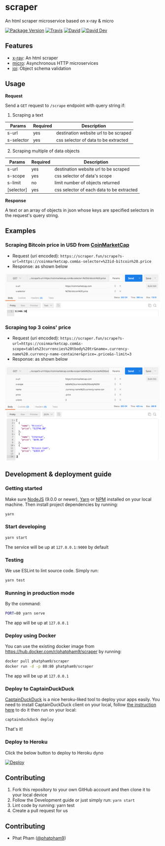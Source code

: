 # scraper

An html scraper microservice based on x-ray & micro

[![Package Version](https://img.shields.io/github/package-json/v/phatpham9/scraper.svg)]()
[![Travis](https://img.shields.io/travis/phatpham9/scraper.svg)](https://travis-ci.org/phatpham9/scraper)
[![David](https://img.shields.io/david/phatpham9/scraper.svg)](https://github.com/phatpham9/scraper)
[![David Dev](https://img.shields.io/david/dev/phatpham9/scraper.svg)](https://github.com/phatpham9/scraper)

## Features

- [x-ray](https://github.com/matthewmueller/x-ray): An html scraper
- [micro](https://github.com/zeit/micro): Asynchronous HTTP microservices
- [joi](https://github.com/hapijs/joi): Object schema validation

## Usage

**Request**

Send a `GET` request to `/scrape` endpoint with query string if:

1. Scraping a text

| Params     | Required | Description                           |
|------------|----------|---------------------------------------|
| s-url      | yes      | destination website url to be scraped |
| s-selector | yes      | css selector of data to be extracted  |

2. Scraping multiple of data objects

| Params     | Required | Description                               |
|------------|----------|-------------------------------------------|
| s-url      | yes      | destination website url to be scraped     |
| s-scope    | yes      | css selector of data's scope              |
| s-limit    | no       | limit number of objects returned          |
| [selector] | yes      | css selector of each data to be extracted |

**Response**

A text or an array of objects in json whose keys are specified selectors in the request's query string.

## Examples

### Scraping Bitcoin price in USD from [CoinMarketCap](coinmarketcap.com)

- Request (uri encoded): `https://scraper.fun/scrape?s-url=https://coinmarketcap.com&s-selector=%23id-bitcoin%20.price`
- Response: as shown below

<img style="text-align: center;" src="./example-images/btc-price.png" />

### Scraping top 3 coins' price

- Request (uri encoded): `https://scraper.fun/scrape?s-url=https://coinmarketcap.com&s-scope=table%23currencies%20tbody%20tr&name=.currency-name%20.currency-name-container&price=.price&s-limit=3`
- Response: as shown below

<img style="text-align: center;" src="./example-images/top-3-price.png" />

## Development & deployment guide

### Getting started

Make sure [NodeJS](https://nodejs.org) (9.0.0 or newer), [Yarn](https://yarnpkg.com) or [NPM](https://npmjs.com) installed on your local machine. Then install project dependencies by running:

```bash
yarn
```

### Start developing

```bash
yarn start
```

The service will be up at `127.0.0.1:9000` by default

### Testing

We use ESLint to lint source code. Simply run:

```bash
yarn test
```

### Running in production mode

By the command:

```bash
PORT=80 yarn serve
```

The app will be up at `127.0.0.1`

### Deploy using Docker

You can use the existing docker image from https://hub.docker.com/r/phatpham9/scraper by running:

```bash
docker pull phatpham9/scraper
docker run -d -p 80:80 phatpham9/scraper
```

The app will be up at `127.0.0.1`

### Deploy to CaptainDuckDuck

[CaptainDuckDuck](https://github.com/githubsaturn/captainduckduck) is a nice heroku-liked tool to deploy your apps easily. You need to install CaptainDuckDuck client on your local, follow [the instruction here](https://github.com/githubsaturn/captainduckduck/wiki/Getting-Started) to do it then run on your local:

```bash
captainduckduck deploy
```

That's it!

### Deploy to Heroku

Click the below button to deploy to Heroku dyno

[![Deploy](https://www.herokucdn.com/deploy/button.svg)](https://heroku.com/deploy)

## Contributing

1. Fork this repository to your own GitHub account and then clone it to your local device
2. Follow the Development guide or just simply run: `yarn start`
3. Lint code by running: yarn test
4. Create a pull request for us

## Contributing

* Phat Pham ([@phatpham9](https://github.com/phatpham9))
